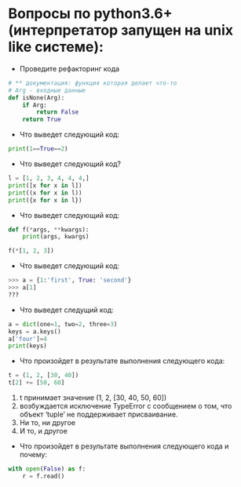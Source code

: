 
Вопросы по python3.6+ (интерпретатор запущен на unix like системе):
=========================================

* Проведите рефакторинг кода
```python
# ** документация: функция которая делает что-то
# Arg - входные данные
def isNone(Arg):
    if Arg:
        return False
    return True
```
* Что выведет следующий код:
```python
print(1==True==2)
```

* Что выведет следующий код?
```python
l = [1, 2, 3, 4, 4, 4,]
print([x for x in l])
print((x for x in l))
print({x for x in l})
```

* Что выведет следующий код:
```python
def f(*args, **kwargs):
    print(args, kwargs)

f(*[1, 2, 3])
```

* Что выведет следующий код:
```python
>>> a = {1:'first', True: 'second'}
>>> a[1]
???
```

* Что выведет следущий код:
```python
a = dict(one=1, two=2, three=3)
keys = a.keys()
a['four']=4
print(keys)
```

* Что произойдет в результате выполнения следующего кода:
```python
t = (1, 2, [30, 40])
t[2] += [50, 60]
```
  1. t принимает значение (1, 2, [30, 40, 50, 60])
  1. возбуждается исключение TypeError с сообщением о том, что объект ‘tuple’ не поддерживает присваивание.
  1. Ни то, ни другое
  1. И то, и другое

* Что произойдет в результате выполнения следующего кода и почему:
```python
with open(False) as f:
    r = f.read()
```
